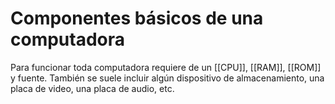 # Componentes básicos de una computadora
Para funcionar toda computadora requiere de un [[CPU]], [[RAM]], [[ROM]] y fuente. También se suele incluir algún dispositivo de almacenamiento, una placa de video, una placa de audio, etc.